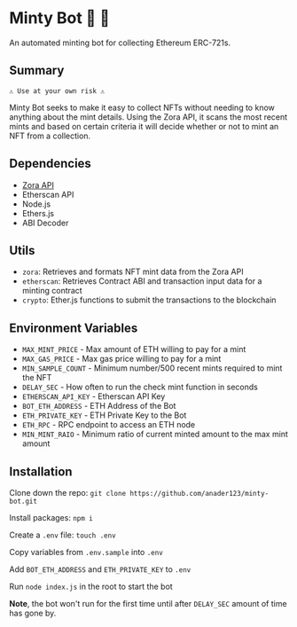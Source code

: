# Minty Bot 🤖 🍃

An automated minting bot for collecting Ethereum ERC-721s.

## Summary

`⚠️ Use at your own risk ⚠️`

Minty Bot seeks to make it easy to collect NFTs without needing to know anything about the mint details. Using the Zora API, it scans the most recent mints and based on certain criteria it will decide whether or not to mint an NFT from a collection.

## Dependencies

-   [Zora API](https://api.zora.co/)
-   Etherscan API
-   Node.js
-   Ethers.js
-   ABI Decoder

## Utils

-   `zora`: Retrieves and formats NFT mint data from the Zora API
-   `etherscan`: Retrieves Contract ABI and transaction input data for a minting contract
-   `crypto`: Ether.js functions to submit the transactions to the blockchain

## Environment Variables

-   `MAX_MINT_PRICE` - Max amount of ETH willing to pay for a mint
-   `MAX_GAS_PRICE` - Max gas price willing to pay for a mint
-   `MIN_SAMPLE_COUNT` - Minimum number/500 recent mints required to mint the NFT
-   `DELAY_SEC` - How often to run the check mint function in seconds
-   `ETHERSCAN_API_KEY` - Etherscan API Key
-   `BOT_ETH_ADDRESS` - ETH Address of the Bot
-   `ETH_PRIVATE_KEY` - ETH Private Key to the Bot
-   `ETH_RPC` - RPC endpoint to access an ETH node
-   `MIN_MINT_RAIO` - Minimum ratio of current minted amount to the max mint amount

## Installation

Clone down the repo:
`git clone https://github.com/anader123/minty-bot.git`

Install packages: `npm i`

Create a `.env` file: `touch .env`

Copy variables from `.env.sample` into `.env`

Add `BOT_ETH_ADDRESS` and `ETH_PRIVATE_KEY` to `.env`

Run `node index.js` in the root to start the bot

**Note**, the bot won't run for the first time until after `DELAY_SEC` amount of time has gone by.
